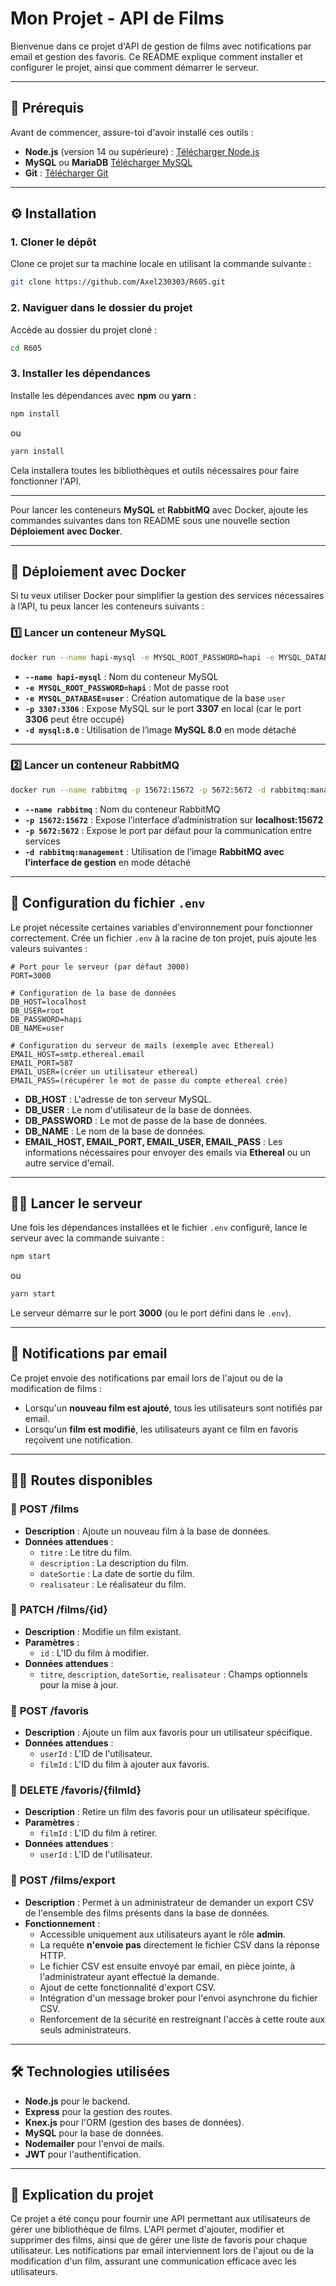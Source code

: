 # Mon Projet - API de Films

Bienvenue dans ce projet d'API de gestion de films avec notifications par email et gestion des favoris. Ce README explique comment installer et configurer le projet, ainsi que comment démarrer le serveur.

---

## 🚀 Prérequis

Avant de commencer, assure-toi d'avoir installé ces outils :

- **Node.js** (version 14 ou supérieure) : [Télécharger Node.js](https://nodejs.org/)
- **MySQL** ou **MariaDB** [Télécharger MySQL](https://dev.mysql.com/downloads/installer/)
- **Git** : [Télécharger Git](https://git-scm.com/)

---

## ⚙️ Installation

### 1. **Cloner le dépôt**

Clone ce projet sur ta machine locale en utilisant la commande suivante :

```bash
git clone https://github.com/Axel230303/R605.git
```

### 2. **Naviguer dans le dossier du projet**

Accède au dossier du projet cloné :

```bash
cd R605
```

### 3. **Installer les dépendances**

Installe les dépendances avec **npm** ou **yarn** :

```bash
npm install
```
ou
```bash
yarn install
```

Cela installera toutes les bibliothèques et outils nécessaires pour faire fonctionner l'API.

---
Pour lancer les conteneurs **MySQL** et **RabbitMQ** avec Docker, ajoute les commandes suivantes dans ton README sous une nouvelle section **Déploiement avec Docker**.

---

## 🐳 Déploiement avec Docker

Si tu veux utiliser Docker pour simplifier la gestion des services nécessaires à l’API, tu peux lancer les conteneurs suivants :

### 1️⃣ Lancer un conteneur MySQL

```bash
docker run --name hapi-mysql -e MYSQL_ROOT_PASSWORD=hapi -e MYSQL_DATABASE=user -p 3307:3306 -d mysql:8.0
```

- **`--name hapi-mysql`** : Nom du conteneur MySQL
- **`-e MYSQL_ROOT_PASSWORD=hapi`** : Mot de passe root
- **`-e MYSQL_DATABASE=user`** : Création automatique de la base `user`
- **`-p 3307:3306`** : Expose MySQL sur le port **3307** en local (car le port **3306** peut être occupé)
- **`-d mysql:8.0`** : Utilisation de l’image **MySQL 8.0** en mode détaché

---

### 2️⃣ Lancer un conteneur RabbitMQ

```bash
docker run --name rabbitmq -p 15672:15672 -p 5672:5672 -d rabbitmq:management
```

- **`--name rabbitmq`** : Nom du conteneur RabbitMQ
- **`-p 15672:15672`** : Expose l’interface d’administration sur **localhost:15672**
- **`-p 5672:5672`** : Expose le port par défaut pour la communication entre services
- **`-d rabbitmq:management`** : Utilisation de l’image **RabbitMQ avec l’interface de gestion** en mode détaché

---

## 🌱 Configuration du fichier `.env`

Le projet nécessite certaines variables d'environnement pour fonctionner correctement. Crée un fichier `.env` à la racine de ton projet, puis ajoute les valeurs suivantes :

```
# Port pour le serveur (par défaut 3000)
PORT=3000

# Configuration de la base de données
DB_HOST=localhost
DB_USER=root
DB_PASSWORD=hapi
DB_NAME=user

# Configuration du serveur de mails (exemple avec Ethereal)
EMAIL_HOST=smtp.ethereal.email
EMAIL_PORT=587
EMAIL_USER=(créer un utilisateur ethereal)
EMAIL_PASS=(récupérer le mot de passe du compte ethereal crée)
```

- **DB_HOST** : L'adresse de ton serveur MySQL.
- **DB_USER** : Le nom d'utilisateur de la base de données.
- **DB_PASSWORD** : Le mot de passe de la base de données.
- **DB_NAME** : Le nom de la base de données.
- **EMAIL_HOST, EMAIL_PORT, EMAIL_USER, EMAIL_PASS** : Les informations nécessaires pour envoyer des emails via **Ethereal** ou un autre service d'email.

---

## 🏃‍♂️ Lancer le serveur

Une fois les dépendances installées et le fichier `.env` configuré, lance le serveur avec la commande suivante :

```bash
npm start
```
ou
```bash
yarn start
```

Le serveur démarre sur le port **3000** (ou le port défini dans le `.env`).

---

## 📧 Notifications par email

Ce projet envoie des notifications par email lors de l'ajout ou de la modification de films :
- Lorsqu'un **nouveau film est ajouté**, tous les utilisateurs sont notifiés par email.
- Lorsqu'un **film est modifié**, les utilisateurs ayant ce film en favoris reçoivent une notification.

---

## 🧑‍💻 Routes disponibles

### 📌 **POST /films**
- **Description** : Ajoute un nouveau film à la base de données.
- **Données attendues** :
  - `titre` : Le titre du film.
  - `description` : La description du film.
  - `dateSortie` : La date de sortie du film.
  - `realisateur` : Le réalisateur du film.

### 📌 **PATCH /films/{id}**
- **Description** : Modifie un film existant.
- **Paramètres** :
  - `id` : L'ID du film à modifier.
- **Données attendues** :
  - `titre`, `description`, `dateSortie`, `realisateur` : Champs optionnels pour la mise à jour.

### 📌 **POST /favoris**
- **Description** : Ajoute un film aux favoris pour un utilisateur spécifique.
- **Données attendues** :
  - `userId` : L'ID de l'utilisateur.
  - `filmId` : L'ID du film à ajouter aux favoris.

### 📌 **DELETE /favoris/{filmId}**
- **Description** : Retire un film des favoris pour un utilisateur spécifique.
- **Paramètres** :
  - `filmId` : L'ID du film à retirer.
- **Données attendues** :
  - `userId` : L'ID de l'utilisateur.

### 📌 **POST /films/export**
- **Description** : Permet à un administrateur de demander un export CSV de l'ensemble des films présents dans la base de données.
- **Fonctionnement** :
  - Accessible uniquement aux utilisateurs ayant le rôle **admin**.
  - La requête **n'envoie pas** directement le fichier CSV dans la réponse HTTP.
  - Le fichier CSV est ensuite envoyé par email, en pièce jointe, à l'administrateur ayant effectué la demande.
  - Ajout de cette fonctionnalité d'export CSV.
  - Intégration d'un message broker pour l'envoi asynchrone du fichier CSV.
  - Renforcement de la sécurité en restreignant l'accès à cette route aux seuls administrateurs.

---

## 🛠️ Technologies utilisées

- **Node.js** pour le backend.
- **Express** pour la gestion des routes.
- **Knex.js** pour l'ORM (gestion des bases de données).
- **MySQL** pour la base de données.
- **Nodemailer** pour l'envoi de mails.
- **JWT** pour l'authentification.

---

## 📝 Explication du projet

Ce projet a été conçu pour fournir une API permettant aux utilisateurs de gérer une bibliothèque de films. L'API permet d'ajouter, modifier et supprimer des films, ainsi que de gérer une liste de favoris pour chaque utilisateur. Les notifications par email interviennent lors de l'ajout ou de la modification d'un film, assurant une communication efficace avec les utilisateurs.
